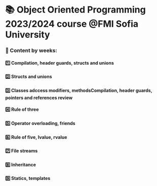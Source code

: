 # :books: Object Oriented Programming 2023/2024 course @FMI Sofia University

### :pushpin: Content by weeks:

#### :one: Compilation, header guards, structs and unions

#### :two: Structs and unions

#### :three: Classes adccess modifiers, methodsCompilation, header guards, pointers and references review

#### :four: Rule of three

#### :five: Operator overloading, friends

#### :six: Rule of five, lvalue, rvalue

#### :seven: File streams

#### :eight: Inheritance

#### :nine: Statics, templates
